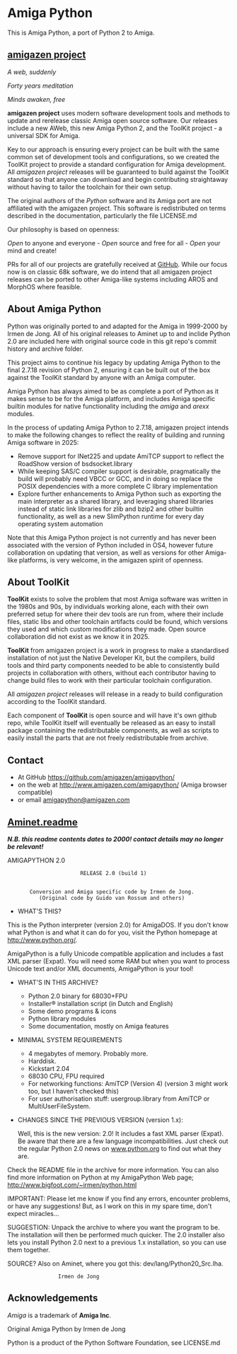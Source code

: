 # Amiga Python

This is Amiga Python, a port of Python 2 to Amiga.

## [amigazen project](http://www.amigazen.com)

*A web, suddenly*

*Forty years meditation*

*Minds awaken, free*

**amigazen project** uses modern software development tools and methods to update and rerelease classic Amiga open source software. Our releases include a new AWeb, this new Amiga Python 2, and the ToolKit project - a universal SDK for Amiga.

Key to our approach is ensuring every project can be built with the same common set of development tools and configurations, so we created the ToolKit project to provide a standard configuration for Amiga development. All *amigazen project* releases will be guaranteed to build against the ToolKit standard so that anyone can download and begin contributing straightaway without having to tailor the toolchain for their own setup.

The original authors of the *Python* software and its Amiga port are not affiliated with the amigazen project. This software is redistributed on terms described in the documentation, particularly the file LICENSE.md

Our philosophy is based on openness:

*Open* to anyone and everyone	- *Open* source and free for all	- *Open* your mind and create!

PRs for all of our projects are gratefully received at [GitHub](https://github.com/amigazen/). While our focus now is on classic 68k software, we do intend that all amigazen project releases can be ported to other Amiga-like systems including AROS and MorphOS where feasible.

## About Amiga Python

Python was originally ported to and adapted for the Amiga in 1999-2000 by Irmen de Jong. All of his original releases to Aminet up to and inclide Python 2.0 are included here with original source code in this git repo's commit history and archive folder.

This project aims to continue his legacy by updating Amiga Python to the final 2.7.18 revision of Python 2, ensuring it can be built out of the box against the ToolKit standard by anyone with an Amiga computer.

Amiga Python has always aimed to be as complete a port of Python as it makes sense to be for the Amiga platform, and includes Amiga specific builtin modules for native functionality including the _amiga_ and _arexx_ modules.

In the process of updating Amiga Python to 2.7.18, amigazen project intends to make the following changes to reflect the reality of building and running Amiga software in 2025:

- Remove support for INet225 and update AmiTCP support to reflect the RoadShow version of bsdsocket.library
- While keeping SAS/C compiler support is desirable, pragmatically the build will probably need VBCC or GCC, and in doing so replace the POSIX dependencies with a more complete C library implementation
- Explore further enhancements to Amiga Python such as exporting the main interpreter as a shared library, and leveraging shared libraries instead of static link libraries for zlib and bzip2 and other builtin functionality, as well as a new SlimPython runtime for every day operating system automation

Note that this Amiga Python project is not currently and has never been associated with the version of Python included in OS4, however future collaboration on updating that version, as well as versions for other Amiga-like platforms, is very welcome, in the amigazen spirit of openness.

## About ToolKit

**ToolKit** exists to solve the problem that most Amiga software was written in the 1980s and 90s, by individuals working alone, each with their own preferred setup for where their dev tools are run from, where their include files, static libs and other toolchain artifacts could be found, which versions they used and which custom modifications they made. Open source collaboration did not exist as we know it in 2025. 

**ToolKit** from amigazen project is a work in progress to make a standardised installation of not just the Native Developer Kit, but the compilers, build tools and third party components needed to be able to consistently build projects in collaboration with others, without each contributor having to change build files to work with their particular toolchain configuration. 

All *amigazen project* releases will release in a ready to build configuration according to the ToolKit standard.

Each component of **ToolKit** is open source and will have it's own github repo, while ToolKit itself will eventually be released as an easy to install package containing the redistributable components, as well as scripts to easily install the parts that are not freely redistributable from archive.

## Contact 

- At GitHub https://github.com/amigazen/amigapython/ 
- on the web at http://www.amigazen.com/amigapython/ (Amiga browser compatible)
- or email amigapython@amigazen.com

## [Aminet.readme](https://www.aminet.net/package/dev/lang/Python20)

***N.B. this readme contents dates to 2000! contact details may no longer be relevant!***

AMIGAPYTHON 2.0

                           RELEASE 2.0 (build 1)

	
           Conversion and Amiga specific code by Irmen de Jong.
              (Original code by Guido van Rossum and others)



* WHAT'S THIS?

This is the Python interpreter (version 2.0) for AmigaDOS.  If you don't
know what Python is and what it can do for you, visit the Python homepage
at <http://www.python.org/>.

AmigaPython is a fully Unicode compatible application and includes a
fast XML parser (Expat). You will need some RAM but when you want to
process Unicode text and/or XML documents, AmigaPython is your tool!


* WHAT'S IN THIS ARCHIVE?

    - Python 2.0 binary for 68030+FPU
    - Installer® installation script (in Dutch and English)
    - Some demo programs & icons
    - Python library modules
    - Some documentation, mostly on Amiga features


* MINIMAL SYSTEM REQUIREMENTS	

    - 4 megabytes of memory. Probably more.
    - Harddisk.
    - Kickstart 2.04
    - 68030 CPU, FPU required
    - For networking functions: AmiTCP (Version 4)
      (version 3 might work too, but I haven't checked this)
    - For user authorisation stuff: usergroup.library from AmiTCP or
      MultiUserFileSystem.


* CHANGES SINCE THE PREVIOUS VERSION (version 1.x):

  Well, this is the new version: 2.0! It includes a fast XML parser (Expat).
  Be aware that there are a few language incompatibilities. Just check
  out the regular Python 2.0 news on www.python.org to find out what they are.


Check the README file in the archive for more information.  You can also
find more information on Python at my AmigaPython Web page;
<http://www.bigfoot.com/~irmen/python.html>


IMPORTANT:
Please let me know if you find any errors, encounter problems, or have any
suggestions!  But, as I work on this in my spare time, don't expect
miracles...

SUGGESTION:
Unpack the archive to where you want the program to be.  The installation
will then be performed much quicker.
The 2.0 installer also lets you install Python 2.0 next to a previous 1.x
installation, so you can use them together.

SOURCE?
Also on Aminet, where you got this:  dev/lang/Python20_Src.lha.



					Irmen de Jong

## Acknowledgements

*Amiga* is a trademark of **Amiga Inc**. 

Original Amiga Python by Irmen de Jong

Python is a product of the Python Software Foundation, see LICENSE.md